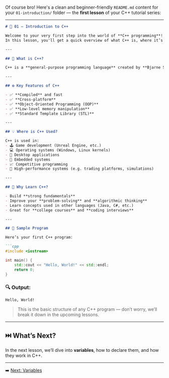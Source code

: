 Of course bro! Here's a clean and beginner-friendly `README.md` content for your `01-introduction/` folder — the **first lesson** of your C++ tutorial series:

---

````md
# 🧾 01 – Introduction to C++

Welcome to your very first step into the world of **C++ programming**! 🎉  
In this lesson, you'll get a quick overview of what C++ is, where it’s used, and why learning it is a smart move.

---

## 🚀 What is C++?

C++ is a **general-purpose programming language** created by **Bjarne Stroustrup** in the early 1980s. It’s an extension of the C programming language, with added support for **object-oriented programming (OOP)**.

---

## ⚙️ Key Features of C++

- ✅ **Compiled** and fast
- ✅ **Cross-platform**
- ✅ **Object-Oriented Programming (OOP)**
- ✅ **Low-level memory manipulation**
- ✅ **Standard Template Library (STL)**

---

## 💡 Where is C++ Used?

C++ is used in:
- 🕹 Game development (Unreal Engine, etc.)
- 💻 Operating systems (Windows, Linux kernels)
- 📱 Desktop applications
- 🚀 Embedded systems
- 📈 Competitive programming
- 🧠 High-performance systems (e.g. trading platforms, simulations)

---

## 🎯 Why Learn C++?

- Build **strong fundamentals**
- Improve your **problem-solving** and **algorithmic thinking**
- Learn concepts used in other languages (Java, C#, etc.)
- Great for **college courses** and **coding interviews**

---

## 🧪 Sample Program

Here’s your first C++ program:

```cpp
#include <iostream>

int main() {
    std::cout << "Hello, World!" << std::endl;
    return 0;
}
````

### 🔍 Output:

```
Hello, World!
```

> This is the basic structure of any C++ program — don’t worry, we’ll break it down in the upcoming lessons.

---

## ⏭️ What’s Next?

In the next lesson, we’ll dive into **variables**, how to declare them, and how they work in C++.

---


➡️ [Next: Variables](../02-variables/README.md)

